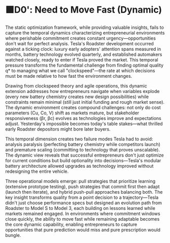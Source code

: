 # 🟩D0': Need to Move Fast (Dynamic)

The static optimization framework, while providing valuable insights, fails to capture the temporal dynamics characterizing entrepreneurial environments where perishable commitment creates constant urgency—opportunities don't wait for perfect analysis. Tesla's Roadster development occurred against a ticking clock: luxury early adopters' attention spans measured in months, battery technology evolved quarterly, and established automakers watched closely, ready to enter if Tesla proved the market. This temporal pressure transforms the fundamental challenge from finding optimal quality q* to managing what we call "clockspeed"—the rate at which decisions must be made relative to how fast the environment changes.

Drawing from clockspeed theory and agile operations, this dynamic extension addresses how entrepreneurs navigate when variables explode (every new battery chemistry creates new design possibilities) while constraints remain minimal (still just initial funding and rough market sense). The dynamic environment creates compound challenges: not only do cost parameters (Cu, Co, V) shift as markets mature, but stakeholder responsiveness (βr, βc) evolves as technologies improve and expectations adjust. Yesterday's impossible becomes today's table stakes—what thrilled early Roadster depositors might bore later buyers.

This temporal dimension creates two failure modes Tesla had to avoid: analysis paralysis (perfecting battery chemistry while competitors launch) and premature scaling (committing to technology that proves unscalable). The dynamic view reveals that successful entrepreneurs don't just optimize for current conditions but build optionality into decisions—Tesla's modular battery architecture allowed upgrades as technology improved without redesigning the entire vehicle.

Three operational models emerge: pull strategies that prioritize learning (extensive prototype testing), push strategies that commit first then adapt (launch then iterate), and hybrid push-pull approaches balancing both. The key insight transforms quality from a point decision to a trajectory—Tesla didn't just choose performance specs but designed an evolution path from Roadster to Model S to Model 3, each building on lessons learned while markets remained engaged. In environments where commitment windows close quickly, the ability to move fast while remaining adaptable becomes the core dynamic capability, enabling entrepreneurs to capture opportunities that pure prediction would miss and pure prescription would bungle.
